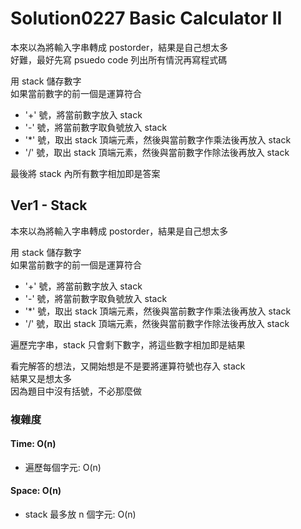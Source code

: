 # Solution0227 Basic Calculator II

本來以為將輸入字串轉成 postorder，結果是自己想太多  
好難，最好先寫 psuedo code 列出所有情況再寫程式碼

用 stack 儲存數字  
如果當前數字的前一個是運算符合
- '+' 號，將當前數字放入 stack
- '-' 號，將當前數字取負號放入 stack
- '*' 號，取出 stack 頂端元素，然後與當前數字作乘法後再放入 stack
- '/' 號，取出 stack 頂端元素，然後與當前數字作除法後再放入 stack

最後將 stack 內所有數字相加即是答案

## Ver1 - Stack

本來以為將輸入字串轉成 postorder，結果是自己想太多  

用 stack 儲存數字  
如果當前數字的前一個是運算符合
- '+' 號，將當前數字放入 stack
- '-' 號，將當前數字取負號放入 stack
- '*' 號，取出 stack 頂端元素，然後與當前數字作乘法後再放入 stack
- '/' 號，取出 stack 頂端元素，然後與當前數字作除法後再放入 stack

遍歷完字串，stack 只會剩下數字，將這些數字相加即是結果

看完解答的想法，又開始想是不是要將運算符號也存入 stack  
結果又是想太多  
因為題目中沒有括號，不必那麼做


### 複雜度

#### Time: O(n)
- 遍歷每個字元: O(n)

#### Space: O(n)
- stack 最多放 n 個字元: O(n)